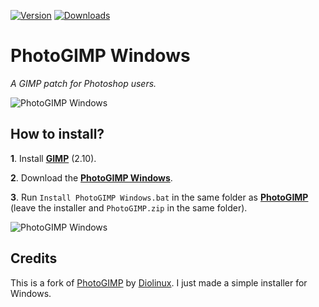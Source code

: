 [![Version](https://img.shields.io/badge/version-20.1.2-green)](https://github.com/KaioHSG/photogimp-windows/releases/latest)
[![Downloads](https://img.shields.io/github/downloads/KaioHSG/gui-ssd-slow-mark/total)](https://github.com/KaioHSG/photogimp-windows/releases)

# PhotoGIMP Windows

*A GIMP patch for Photoshop users.*

![PhotoGIMP Windows](https://github.com/KaioHSG/photogimp-windows/assets/96930584/59b1f646-c0cc-4435-a957-e9a7fab57d40)

## How to install?

**1**. Install [**GIMP**](https://www.gimp.org/downloads) (2.10).

**2**. Download the [**PhotoGIMP Windows**](https://github.com/kaiohsg/photogimp-windows/releases/latest).

**3**. Run `Install PhotoGIMP Windows.bat` in the same folder as [**PhotoGIMP**](https://github.com/Diolinux/PhotoGIMP/releases/latest) (leave the installer and `PhotoGIMP.zip` in the same folder).

![PhotoGIMP Windows](https://github.com/KaioHSG/PhotoGimpWindows/assets/96930584/30eef373-eb75-4d20-916d-010db8cbe8fb)

## Credits

This is a fork of [PhotoGIMP](https://github.com/Diolinux/PhotoGIMP) by [Diolinux](https://github.com/Diolinux). I just made a simple installer for Windows.
